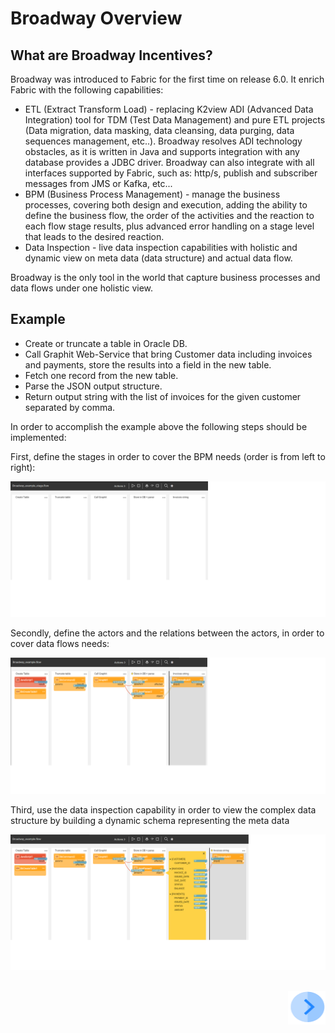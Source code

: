 # Broadway Overview

## What are Broadway Incentives?
Broadway was introduced to Fabric for the first time on release 6.0. It enrich Fabric with the following capabilities:

* ETL (Extract Transform Load) - replacing K2view ADI (Advanced Data Integration) tool for TDM (Test Data Management) and pure ETL projects (Data migration, data masking, data cleansing, data purging, data sequences management, etc..). Broadway resolves ADI technology obstacles, as it is written in Java and supports integration with any database provides a JDBC driver. Broadway can also integrate with all interfaces supported by Fabric, such as: http/s, publish and subscriber messages from JMS or Kafka, etc...
* BPM (Business Process Management) - manage the business processes, covering both design and execution, adding the ability to define the business flow, the order of the activities and the reaction to each flow stage results, plus advanced error handling on a stage level that leads to the desired reaction.
* Data Inspection - live data inspection capabilities with holistic and dynamic view on meta data (data structure) and actual data flow.

Broadway is the only tool in the world that capture business processes and data flows under one holistic view.

## Example

* Create or truncate a table in Oracle DB.
* Call Graphit Web-Service that bring Customer data including invoices and payments, store the results into a field in the new table.
* Fetch one record from the new table.
* Parse the JSON output structure.
* Return output string with the list of invoices for the given customer separated by comma.

In order to accomplish the example above the following steps should be implemented:

First, define the stages in order to cover the BPM needs (order is from left to right):

![image](/articles/99_Broadway/images/Broadway_stages.png)

Secondly, define the actors and the relations between the actors, in order to cover data flows needs:

![image](/articles/99_Broadway/images/Broadway_without_inspection.png)

Third, use the data inspection capability in order to view the complex data structure by building a dynamic schema representing the meta data

![image](/articles/99_Broadway/images/Broadway_full.png)

## 



[<img align="right" width="60" height="54" src="/articles/images/Next.png">](/articles/99_Broadway/02_broadway_high_level_components.md)

